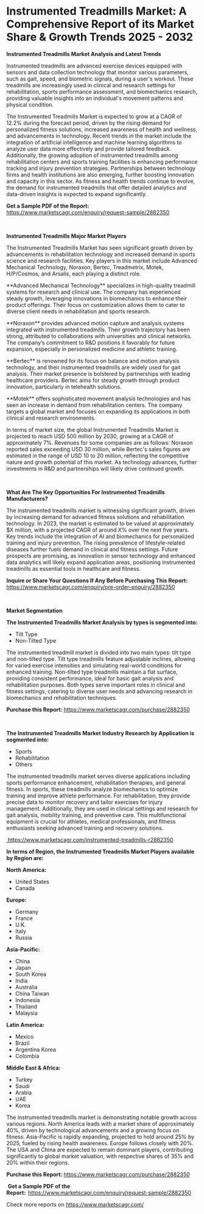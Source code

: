 <p><h1>Instrumented Treadmills Market: A Comprehensive Report of its Market Share & Growth Trends 2025 - 2032</h1></p><p><strong>Instrumented Treadmills Market Analysis and Latest Trends</strong></p>
<p><p>Instrumented treadmills are advanced exercise devices equipped with sensors and data collection technology that monitor various parameters, such as gait, speed, and biometric signals, during a user's workout. These treadmills are increasingly used in clinical and research settings for rehabilitation, sports performance assessment, and biomechanics research, providing valuable insights into an individual's movement patterns and physical condition.</p><p>The Instrumented Treadmills Market is expected to grow at a CAGR of 12.2% during the forecast period, driven by the rising demand for personalized fitness solutions, increased awareness of health and wellness, and advancements in technology. Recent trends in the market include the integration of artificial intelligence and machine learning algorithms to analyze user data more effectively and provide tailored feedback. Additionally, the growing adoption of instrumented treadmills among rehabilitation centers and sports training facilities is enhancing performance tracking and injury prevention strategies. Partnerships between technology firms and health institutions are also emerging, further boosting innovation and capacity in this sector. As fitness and health trends continue to evolve, the demand for instrumented treadmills that offer detailed analytics and data-driven insights is expected to expand significantly.</p></p>
<p><strong>Get a Sample PDF of the Report:&nbsp;</strong> <a href="https://www.marketscagr.com/enquiry/request-sample/2882350?utm_campaign=3198&utm_medium=2&utm_source=Github&utm_content=ia&utm_term=13032025&utm_id=instrumented-treadmills">https://www.marketscagr.com/enquiry/request-sample/2882350</a></p>
<p>&nbsp;</p>
<p><strong>Instrumented Treadmills Major Market Players</strong></p>
<p><p>The Instrumented Treadmills Market has seen significant growth driven by advancements in rehabilitation technology and increased demand in sports science and research facilities. Key players in this market include Advanced Mechanical Technology, Noraxon, Bertec, Treadmetrix, Motek, H/P/Cosmos, and Arsalis, each playing a distinct role.</p><p>**Advanced Mechanical Technology** specializes in high-quality treadmill systems for research and clinical use. The company has experienced steady growth, leveraging innovations in biomechanics to enhance their product offerings. Their focus on customization allows them to cater to diverse client needs in rehabilitation and sports research.</p><p>**Noraxon** provides advanced motion capture and analysis systems integrated with instrumented treadmills. Their growth trajectory has been strong, attributed to collaborations with universities and clinical networks. The company’s commitment to R&D positions it favorably for future expansion, especially in personalized medicine and athletic training.</p><p>**Bertec** is renowned for its focus on balance and motion analysis technology, and their instrumented treadmills are widely used for gait analysis. Their market presence is bolstered by partnerships with leading healthcare providers. Bertec aims for steady growth through product innovation, particularly in telehealth solutions.</p><p>**Motek** offers sophisticated movement analysis technologies and has seen an increase in demand from rehabilitation centers. The company targets a global market and focuses on expanding its applications in both clinical and research environments.</p><p>In terms of market size, the global Instrumented Treadmills Market is projected to reach USD 500 million by 2030, growing at a CAGR of approximately 7%. Revenues for some companies are as follows: Noraxon reported sales exceeding USD 30 million, while Bertec's sales figures are estimated in the range of USD 10 to 20 million, reflecting the competitive nature and growth potential of this market. As technology advances, further investments in R&D and partnerships will likely drive continued growth.</p></p>
<p>&nbsp;</p>
<p><strong>What Are The Key Opportunities For Instrumented Treadmills Manufacturers?</strong></p>
<p><p>The instrumented treadmills market is witnessing significant growth, driven by increasing demand for advanced fitness solutions and rehabilitation technology. In 2023, the market is estimated to be valued at approximately $X million, with a projected CAGR of around X% over the next five years. Key trends include the integration of AI and biomechanics for personalized training and injury prevention. The rising prevalence of lifestyle-related diseases further fuels demand in clinical and fitness settings. Future prospects are promising, as innovation in sensor technology and enhanced data analytics will likely expand application areas, positioning instrumented treadmills as essential tools in healthcare and fitness.</p></p>
<p><strong>Inquire or Share Your Questions If Any Before Purchasing This Report:</strong> <a href="https://www.marketscagr.com/enquiry/pre-order-enquiry/2882350?utm_campaign=3198&utm_medium=2&utm_source=Github&utm_content=ia&utm_term=13032025&utm_id=instrumented-treadmills">https://www.marketscagr.com/enquiry/pre-order-enquiry/2882350</a></p>
<p>&nbsp;</p>
<p><strong>Market Segmentation</strong></p>
<p><strong>The Instrumented Treadmills Market Analysis by types is segmented into:</strong></p>
<p><ul><li>Tilt Type</li><li>Non-Tilted Type</li></ul></p>
<p><p>The instrumented treadmill market is divided into two main types: tilt type and non-tilted type. Tilt type treadmills feature adjustable inclines, allowing for varied exercise intensities and simulating real-world conditions for enhanced training. Non-tilted type treadmills maintain a flat surface, providing consistent performance, ideal for basic gait analysis and rehabilitation purposes. Both types serve important roles in clinical and fitness settings, catering to diverse user needs and advancing research in biomechanics and rehabilitation techniques.</p></p>
<p><strong>Purchase this Report:&nbsp;</strong><a href="https://www.marketscagr.com/purchase/2882350?utm_campaign=3198&utm_medium=2&utm_source=Github&utm_content=ia&utm_term=13032025&utm_id=instrumented-treadmills">https://www.marketscagr.com/purchase/2882350</a></p>
<p>&nbsp;</p>
<p><strong>The Instrumented Treadmills Market Industry Research by Application is segmented into:</strong></p>
<p><ul><li>Sports</li><li>Rehabilitation</li><li>Others</li></ul></p>
<p><p>The instrumented treadmills market serves diverse applications including sports performance enhancement, rehabilitation therapies, and general fitness. In sports, these treadmills analyze biomechanics to optimize training and improve athlete performance. For rehabilitation, they provide precise data to monitor recovery and tailor exercises for injury management. Additionally, they are used in clinical settings and research for gait analysis, mobility training, and preventive care. This multifunctional equipment is crucial for athletes, medical professionals, and fitness enthusiasts seeking advanced training and recovery solutions.</p></p>
<p><a href="https://www.marketscagr.com/instrumented-treadmills-r2882350?utm_campaign=3198&utm_medium=2&utm_source=Github&utm_content=ia&utm_term=13032025&utm_id=instrumented-treadmills">&nbsp;https://www.marketscagr.com/instrumented-treadmills-r2882350</a></p>
<p><strong>In terms of Region, the Instrumented Treadmills Market Players available by Region are:</strong></p>
<p>
    <p> <strong> North America: </strong>
        <ul>
            <li>United States</li>
            <li>Canada</li>
        </ul>
        </p> 
    <p> <strong> Europe: </strong>
        <ul>
            <li>Germany</li>
            <li>France</li>
            <li>U.K.</li>
            <li>Italy</li>
            <li>Russia</li>
        </ul>
        </p> 
    <p> <strong> Asia-Pacific: </strong>
        <ul>
            <li>China</li>
            <li>Japan</li>
            <li>South Korea</li>
            <li>India</li>
            <li>Australia</li>
            <li>China Taiwan</li>
            <li>Indonesia</li>
            <li>Thailand</li>
            <li>Malaysia</li>
        </ul>
        </p> 
    <p> <strong> Latin America: </strong>
        <ul>
            <li>Mexico</li>
            <li>Brazil</li>
            <li>Argentina Korea</li>
            <li>Colombia</li>
        </ul>
        </p> 
    <p> <strong> Middle East & Africa: </strong>
        <ul>
            <li>Turkey</li>
            <li>Saudi</li>
            <li>Arabia</li>
            <li>UAE</li>
            <li>Korea</li>
        </ul>
    </p>
    </p>
<p><p>The instrumented treadmills market is demonstrating notable growth across various regions. North America leads with a market share of approximately 40%, driven by technological advancements and a growing focus on fitness. Asia-Pacific is rapidly expanding, projected to hold around 25% by 2025, fueled by rising health awareness. Europe follows closely with 20%. The USA and China are expected to remain dominant players, contributing significantly to global market valuation, with respective shares of 35% and 20% within their regions.</p></p>
<p><strong>Purchase this Report: </strong><a href="https://www.marketscagr.com/purchase/2882350?utm_campaign=3198&utm_medium=2&utm_source=Github&utm_content=ia&utm_term=13032025&utm_id=instrumented-treadmills">https://www.marketscagr.com/purchase/2882350</a></p>
<p>&nbsp;<strong>Get a Sample PDF of the Report:&nbsp;&nbsp;</strong><a href="https://www.marketscagr.com/enquiry/request-sample/2882350?utm_campaign=3198&utm_medium=2&utm_source=Github&utm_content=ia&utm_term=13032025&utm_id=instrumented-treadmills">https://www.marketscagr.com/enquiry/request-sample/2882350</a></p>
<p><strong></strong></p>
<p>Check more reports on <a href="https://www.marketscagr.com/?utm_campaign=3198&utm_medium=2&utm_source=Github&utm_content=ia&utm_term=13032025&utm_id=instrumented-treadmills">https://www.marketscagr.com/</a></p>